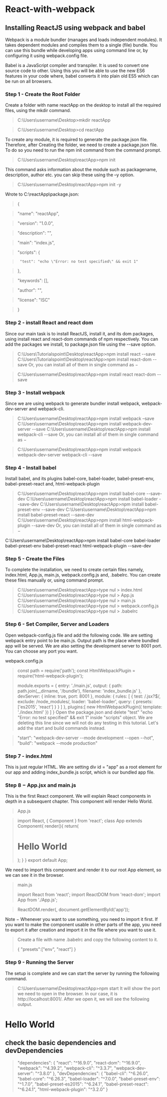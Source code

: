 # React-with-webpack

## Installing ReactJS using webpack and babel

Webpack is a module bundler (manages and loads independent modules). It takes dependent modules and compiles them to a single (file) bundle. You can use this bundle while developing apps using command line or, by configuring it using webpack.config file.

Babel is a JavaScript compiler and transpiler. It is used to convert one source code to other. Using this you will be able to use the new ES6 features in your code where, babel converts it into plain old ES5 which can be run on all browsers.

### Step 1 - Create the Root Folder
Create a folder with name reactApp on the desktop to install all the required files, using the mkdir command.

> C:\Users\username\Desktop>mkdir reactApp

> C:\Users\username\Desktop>cd reactApp

To create any module, it is required to generate the package.json file. Therefore, after Creating the folder, we need to create a package.json file. To do so you need to run the npm init command from the command prompt.

> C:\Users\username\Desktop\reactApp>npm init

This command asks information about the module such as packagename, description, author etc. you can skip these using the –y option.

> C:\Users\username\Desktop\reactApp>npm init -y

Wrote to C:\reactApp\package.json:

> {

>    "name": "reactApp",

>    "version": "1.0.0",

>    "description": "",

>    "main": "index.js",

>    "scripts": {

>      "test": "echo \"Error: no test specified\" && exit 1"

>    },

>   "keywords": [],

>    "author": "",

>    "license": "ISC"

> }


### Step 2 - install React and react dom
Since our main task is to install ReactJS, install it, and its dom packages, using install react and react-dom commands of npm respectively. You can add the packages we install, to package.json file using the --save option.

> C:\Users\Tutorialspoint\Desktop\reactApp>npm install react --save
> C:\Users\Tutorialspoint\Desktop\reactApp>npm install react-dom --save
Or, you can install all of them in single command as −

> C:\Users\username\Desktop\reactApp>npm install react react-dom --save

### Step 3 - Install webpack

Since we are using webpack to generate bundler install webpack, webpack-dev-server and webpack-cli.

> C:\Users\username\Desktop\reactApp>npm install webpack –save
> C:\Users\username\Desktop\reactApp>npm install webpack-dev-server --save
> C:\Users\username\Desktop\reactApp>npm install webpack-cli --save
Or, you can install all of them in single command as −

> C:\Users\username\Desktop\reactApp>npm install webpack webpack-dev-server webpack-cli --save

### Step 4 - Install babel
Install babel, and its plugins babel-core, babel-loader, babel-preset-env, babel-preset-react and, html-webpack-plugin

> C:\Users\username\Desktop\reactApp>npm install babel-core --save-dev
> C:\Users\username\Desktop\reactApp>npm install babel-loader --save-dev
> C:\Users\username\Desktop\reactApp>npm install babel-preset-env --save-dev
> C:\Users\username\Desktop\reactApp>npm install babel-preset-react --save-dev
> C:\Users\username\Desktop\reactApp>npm install html-webpack-plugin --save-dev
Or, you can install all of them in single command as −

C:\Users\username\Desktop\reactApp>npm install babel-core babel-loader babel-preset-env 
   babel-preset-react html-webpack-plugin --save-dev

### Step 5 - Create the Files
To complete the installation, we need to create certain files namely, index.html, App.js, main.js, webpack.config.js and, .babelrc. You can create these files manually or, using command prompt.

> C:\Users\username\Desktop\reactApp>type nul > index.html
> C:\Users\username\Desktop\reactApp>type nul > App.js
> C:\Users\username\Desktop\reactApp>type nul > main.js
> C:\Users\username\Desktop\reactApp>type nul > webpack.config.js
> C:\Users\username\Desktop\reactApp>type nul > .babelrc

### Step 6 - Set Compiler, Server and Loaders
Open webpack-config.js file and add the following code. We are setting webpack entry point to be main.js. Output path is the place where bundled app will be served. We are also setting the development server to 8001 port. You can choose any port you want.

webpack.config.js

> const path = require('path');
> const HtmlWebpackPlugin = require('html-webpack-plugin');
> 
> module.exports = {
>    entry: './main.js',
>    output: {
>       path: path.join(__dirname, '/bundle'),
>       filename: 'index_bundle.js'
>    },
>    devServer: {
>       inline: true,
>       port: 8001
>    },
>    module: {
>       rules: [
>         {
>             test: /\.jsx?$/,
>             exclude: /node_modules/,
>             loader: 'babel-loader',
>             query: {
>                presets: ['es2015', 'react']
>             }
>          }
>       ]
>    },
>    plugins:[
>       new HtmlWebpackPlugin({
>          template: './index.html'
>       })
>    ]
> }
Open the package.json and delete "test" "echo \"Error: no test specified\" && exit 1" inside "scripts" object. We are deleting this line since we will not do any testing in this tutorial. Let's add the start and build commands instead.

> "start": "webpack-dev-server --mode development --open --hot",
> "build": "webpack --mode production"

### Step 7 - index.html
This is just regular HTML. We are setting div id = "app" as a root element for our app and adding index_bundle.js script, which is our bundled app file.

> <!DOCTYPE html>
> <html lang = "en">
>    <head>
>       <meta charset = "UTF-8">
>       <title>React App</title>
>    </head>
>    <body>
>       <div id = "app"></div>
>       <script src = 'index_bundle.js'></script>
>    </body>
> </html>

### Step 8 − App.jsx and main.js
This is the first React component. We will explain React components in depth in a subsequent chapter. This component will render Hello World.

> App.js

> import React, { Component } from 'react';
> class App extends Component{
>    render(){
>       return(
>          <div>
>             <h1>Hello World</h1>
>          </div>
>       );
>    }
> }
> export default App;

We need to import this component and render it to our root App element, so we can see it in the browser.

> main.js
> 
> import React from 'react';
> import ReactDOM from 'react-dom';
> import App from './App.js';

> ReactDOM.render(<App />, document.getElementById('app'));

Note − Whenever you want to use something, you need to import it first. If you want to make the component usable in other parts of the app, you need to export it after creation and import it in the file where you want to use it.

> Create a file with name .babelrc and copy the following content to it.
> 
> {
>    "presets":["env", "react"]
> }

### Step 9 - Running the Server
The setup is complete and we can start the server by running the following command.

> C:\Users\username\Desktop\reactApp>npm start
It will show the port we need to open in the browser. In our case, it is http://localhost:8001/. After we open it, we will see the following output.

# Hello World


## check the basic dependencies and devDependencies

> "dependencies": {
>     "react": "^16.9.0",
>     "react-dom": "^16.9.0",
>     "webpack": "^4.39.2",
>     "webpack-cli": "^3.3.7",
>     "webpack-dev-server": "^3.8.0"
>   },
>   "devDependencies": {
>     "babel-cli": "^6.26.0",
>     "babel-core": "^6.26.3",
>     "babel-loader": "^7.0.0",
>    "babel-preset-env": "^1.7.0",
>     "babel-preset-es2015": "^6.24.1",
>     "babel-preset-react": "^6.24.1",
>     "html-webpack-plugin": "^3.2.0"
>   }

